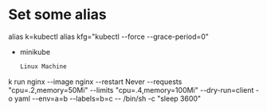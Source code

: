 # Set some alias
alias k=kubectl
alias kfg="kubectl --force --grace-period=0"


* minikube
  ```sh
  Linux Machine
  ```

k run nginx --image nginx --restart Never --requests "cpu=.2,memory=50Mi" --limits "cpu=.4,memory=100Mi" --dry-run=client -o yaml --env=a=b --labels=b=c -- /bin/sh -c "sleep 3600"